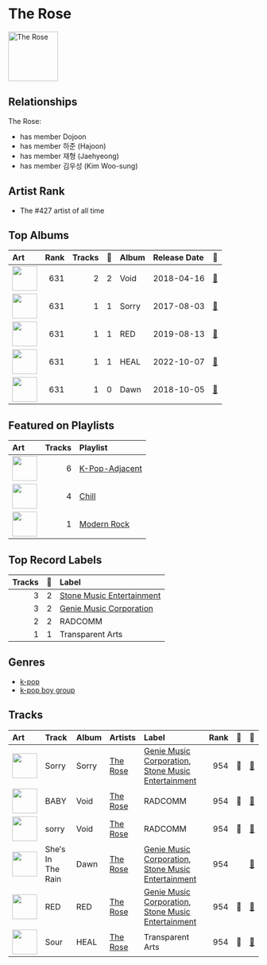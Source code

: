 
# The Rose


<img src="https://i.scdn.co/image/ab6761610000e5ebd434a8b25f5a50277b05a402" alt="The Rose" width="100" />

## Relationships

The Rose:
- has member Dojoon
- has member 하준 (Hajoon)
- has member 재형 (Jaehyeong)
- has member 김우성 (Kim Woo-sung)

## Artist Rank
- The #427 artist of all time


## Top Albums



| Art | Rank | Tracks | 💚 | Album | Release Date | 🔗 |
|:---|---:|---:|---:|:---|:---|:---|
| <img src="https://i.scdn.co/image/ab67616d0000b2739b98537c1beb38440a631c39" alt="" width="50" /> | 631 | 2 | 2 | Void | 2018-04-16 | [🔗](https://open.spotify.com/album/6kdRAzt9oU3X9eUdeTB0Yk) |
| <img src="https://i.scdn.co/image/ab67616d0000b2739902ed3e9f44f5ad65ad808a" alt="" width="50" /> | 631 | 1 | 1 | Sorry | 2017-08-03 | [🔗](https://open.spotify.com/album/6D48tHXsa6LzoViDIACdkt) |
| <img src="https://i.scdn.co/image/ab67616d0000b2733f6458e54f8d2fd64f54ea3f" alt="" width="50" /> | 631 | 1 | 1 | RED | 2019-08-13 | [🔗](https://open.spotify.com/album/5CrMZwZuJcDpzFmMO35vxN) |
| <img src="https://i.scdn.co/image/ab67616d0000b27339f52888c5940b1b155bdf0e" alt="" width="50" /> | 631 | 1 | 1 | HEAL | 2022-10-07 | [🔗](https://open.spotify.com/album/2n44vkxj8L01ma7nHfXNJW) |
| <img src="https://i.scdn.co/image/ab67616d0000b2738ae58b007d9c05f8e7cfdb81" alt="" width="50" /> | 631 | 1 | 0 | Dawn | 2018-10-05 | [🔗](https://open.spotify.com/album/0YZ0m6Z8xUurgzV9lXvflS) |

## Featured on Playlists
| Art | Tracks | Playlist |
|:---|---:|:---|
| <img src="https://mosaic.scdn.co/640/ab67616d00001e0255d0265cc488deebe40d79a6ab67616d00001e0278551e802bd7b81d7af67dfbab67616d00001e02ae46d76700c51479a66e8c34ab67616d00001e02bc8e5c838dd8564b5a4f1453" alt="" width="50" /> | 6 | [K-Pop-Adjacent](../../playlists/k-pop-adjacent/overview.md) |
| <img src="https://mosaic.scdn.co/640/ab67616d00001e022c0252c4e4a988f024e4d262ab67616d00001e026772cf096be8acc1df092519ab67616d00001e029c7eb20dfbb2150f55c9debdab67616d00001e02eb136d1be54b1ef8273c0699" alt="" width="50" /> | 4 | [Chill](../../playlists/chill/overview.md) |
| <img src="https://mosaic.scdn.co/640/ab67616d00001e025675e83f707f1d7271e5cf8aab67616d00001e02609c89ad17eb28c2013c56c6ab67616d00001e027948eec521c67e76cafe30a0ab67616d00001e02c985bcc18dd81da80839e5a9" alt="" width="50" /> | 1 | [Modern Rock](../../playlists/modern_rock/overview.md) |

## Top Record Labels

| Tracks | 💚 | Label |
|---:|---:|:---|
| 3 | 2 | [Stone Music Entertainment](../../labels/stone_music_entertainment/overview.md) |
| 3 | 2 | [Genie Music Corporation](../../labels/genie_music_corporation/overview.md) |
| 2 | 2 | RADCOMM |
| 1 | 1 | Transparent Arts |

## Genres

- [k-pop](../../genres/k-pop/overview.md)
- [k-pop boy group](../../genres/k-pop_boy_group/overview.md)

## Tracks

| Art | Track | Album | Artists | Label | Rank | 💚 | 🔗 |
|:---|:---|:---|:---|:---|---:|:---|:---|
| <img src="https://i.scdn.co/image/ab67616d0000b2739902ed3e9f44f5ad65ad808a" alt="" width="50" /> | Sorry | Sorry | [The Rose](overview.md) | [Genie Music Corporation](../../labels/genie_music_corporation), [Stone Music Entertainment](../../labels/stone_music_entertainment) | 954 | 💚 | [🔗](https://open.spotify.com/track/7zmrZMinkTMJ2kZgM9Kqgp) |
| <img src="https://i.scdn.co/image/ab67616d0000b2739b98537c1beb38440a631c39" alt="" width="50" /> | BABY | Void | [The Rose](overview.md) | RADCOMM | 954 | 💚 | [🔗](https://open.spotify.com/track/3LrBIrUKRF1VF30wqV7JV8) |
| <img src="https://i.scdn.co/image/ab67616d0000b2739b98537c1beb38440a631c39" alt="" width="50" /> | sorry | Void | [The Rose](overview.md) | RADCOMM | 954 | 💚 | [🔗](https://open.spotify.com/track/2mqN6WJawRJzT2X9T5bdYV) |
| <img src="https://i.scdn.co/image/ab67616d0000b2738ae58b007d9c05f8e7cfdb81" alt="" width="50" /> | She′s In The Rain | Dawn | [The Rose](overview.md) | [Genie Music Corporation](../../labels/genie_music_corporation), [Stone Music Entertainment](../../labels/stone_music_entertainment) | 954 | | [🔗](https://open.spotify.com/track/2I0LNCqlQpAPJlwOEWaefE) |
| <img src="https://i.scdn.co/image/ab67616d0000b2733f6458e54f8d2fd64f54ea3f" alt="" width="50" /> | RED | RED | [The Rose](overview.md) | [Genie Music Corporation](../../labels/genie_music_corporation), [Stone Music Entertainment](../../labels/stone_music_entertainment) | 954 | 💚 | [🔗](https://open.spotify.com/track/1JsBcVdlKZJmDPJWu4wJPC) |
| <img src="https://i.scdn.co/image/ab67616d0000b27339f52888c5940b1b155bdf0e" alt="" width="50" /> | Sour | HEAL | [The Rose](overview.md) | Transparent Arts | 954 | 💚 | [🔗](https://open.spotify.com/track/3Jd4JERZ7EP1bdeWRh0rsD) |
